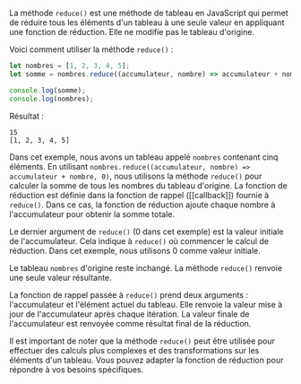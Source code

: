 
La méthode `reduce()` est une méthode de tableau en JavaScript qui permet de réduire tous les éléments d'un tableau à une seule valeur en appliquant une fonction de réduction. Elle ne modifie pas le tableau d'origine.

Voici comment utiliser la méthode `reduce()` :

```javascript
let nombres = [1, 2, 3, 4, 5];
let somme = nombres.reduce((accumulateur, nombre) => accumulateur + nombre, 0);

console.log(somme);
console.log(nombres);
```

Résultat :
```
15
[1, 2, 3, 4, 5]
```

Dans cet exemple, nous avons un tableau appelé `nombres` contenant cinq éléments. En utilisant `nombres.reduce((accumulateur, nombre) => accumulateur + nombre, 0)`, nous utilisons la méthode `reduce()` pour calculer la somme de tous les nombres du tableau d'origine. La fonction de réduction est définie dans la fonction de rappel ([[callback]]) fournie à `reduce()`. Dans ce cas, la fonction de réduction ajoute chaque nombre à l'accumulateur pour obtenir la somme totale.

Le dernier argument de `reduce()` (0 dans cet exemple) est la valeur initiale de l'accumulateur. Cela indique à `reduce()` où commencer le calcul de réduction. Dans cet exemple, nous utilisons 0 comme valeur initiale.

Le tableau `nombres` d'origine reste inchangé. La méthode `reduce()` renvoie une seule valeur résultante.

La fonction de rappel passée à `reduce()` prend deux arguments : l'accumulateur et l'élément actuel du tableau. Elle renvoie la valeur mise à jour de l'accumulateur après chaque itération. La valeur finale de l'accumulateur est renvoyée comme résultat final de la réduction.

Il est important de noter que la méthode `reduce()` peut être utilisée pour effectuer des calculs plus complexes et des transformations sur les éléments d'un tableau. Vous pouvez adapter la fonction de réduction pour répondre à vos besoins spécifiques.